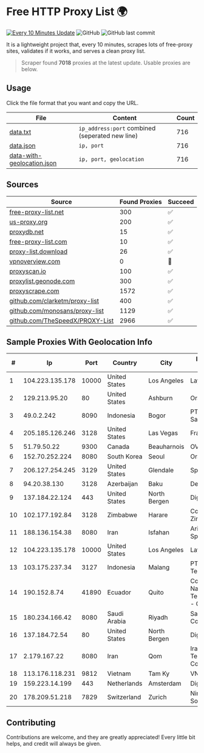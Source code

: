 
# Free HTTP Proxy List 🌍

[![Every 10 Minutes Update](https://github.com/mertguvencli/http-proxy-list/actions/workflows/main.yml/badge.svg?branch=main)](https://github.com/mertguvencli/http-proxy-list/actions/workflows/main.yml)
![GitHub](https://img.shields.io/github/license/mertguvencli/http-proxy-list)
![GitHub last commit](https://img.shields.io/github/last-commit/mertguvencli/http-proxy-list)

It is a lightweight project that, every 10 minutes, scrapes lots of free-proxy sites, validates if it works, and serves a clean proxy list.


> Scraper found **7018** proxies at the latest update. Usable proxies are below.

## Usage

Click the file format that you want and copy the URL.


|File|Content|Count|
|----|-------|-----|
|[data.txt](https://raw.githubusercontent.com/mertguvencli/http-proxy-list/main/proxy-list/data.txt)|`ip_address:port` combined (seperated new line)|716|
|[data.json](https://raw.githubusercontent.com/mertguvencli/http-proxy-list/main/proxy-list/data.json)|`ip, port`|716|
|[data-with-geolocation.json](https://raw.githubusercontent.com/mertguvencli/http-proxy-list/main/proxy-list/data-with-geolocation.json)|`ip, port, geolocation`|716|

## Sources

|Source|Found Proxies|Succeed|
|------|-------------|-------|
|[free-proxy-list.net](https://free-proxy-list.net)|300|✅|
|[us-proxy.org](https://www.us-proxy.org)|200|✅|
|[proxydb.net](http://proxydb.net)|15|✅|
|[free-proxy-list.com](https://free-proxy-list.com/?page=&port=&type%5B%5D=http&type%5B%5D=https&up_time=0&search=Search)|10|✅|
|[proxy-list.download](https://www.proxy-list.download/HTTP)|26|✅|
|[vpnoverview.com](https://vpnoverview.com/privacy/anonymous-browsing/free-proxy-servers)|0|🚫|
|[proxyscan.io](https://www.proxyscan.io)|100|✅|
|[proxylist.geonode.com](https://proxylist.geonode.com/api/proxy-list?limit=300&page=1&sort_by=lastChecked&sort_type=desc&protocols=http,https)|300|✅|
|[proxyscrape.com](https://api.proxyscrape.com/v2/?request=displayproxies&protocol=http&timeout=10000&country=all&ssl=all&anonymity=all)|1572|✅|
|[github.com/clarketm/proxy-list](https://raw.githubusercontent.com/clarketm/proxy-list/master/proxy-list-raw.txt)|400|✅|
|[github.com/monosans/proxy-list](https://raw.githubusercontent.com/monosans/proxy-list/main/proxies/http.txt)|1129|✅|
|[github.com/TheSpeedX/PROXY-List](https://raw.githubusercontent.com/TheSpeedX/PROXY-List/master/http.txt)|2966|✅|


## Sample Proxies With Geolocation Info

|#|Ip|Port|Country|City|Internet Service Provider|
|-|--|----|-------|----|-------------------------|
|1|104.223.135.178|10000|United States|Los Angeles|LayerHost|
|2|129.213.95.20|80|United States|Ashburn|Oracle Corporation|
|3|49.0.2.242|8090|Indonesia|Bogor|PT Usaha Adi Sanggoro|
|4|205.185.126.246|3128|United States|Las Vegas|FranTech Solutions|
|5|51.79.50.22|9300|Canada|Beauharnois|OVH SAS|
|6|152.70.252.224|8080|South Korea|Seoul|Oracle Corporation|
|7|206.127.254.245|3129|United States|Glendale|Spartan Host Ltd|
|8|94.20.38.130|3128|Azerbaijan|Baku|Delta Telecom|
|9|137.184.22.124|443|United States|North Bergen|DigitalOcean, LLC|
|10|102.177.192.84|3128|Zimbabwe|Harare|Contitouch Zimbabwe|
|11|188.136.154.38|8080|Iran|Isfahan|Ariana Gostar Spadana's|
|12|104.223.135.178|10000|United States|Los Angeles|LayerHost|
|13|103.175.237.34|3127|Indonesia|Malang|PT Marva Global Telekomunikasi|
|14|190.152.8.74|41890|Ecuador|Quito|Corporacion Nacional De Telecomunicaciones - CNT EP|
|15|180.234.166.42|8080|Saudi Arabia|Riyadh|Saudi Telecom Company JSC|
|16|137.184.72.54|80|United States|North Bergen|DigitalOcean, LLC|
|17|2.179.167.22|8080|Iran|Qom|Iran Telecommunication Company PJS|
|18|113.176.118.231|9812|Vietnam|Tam Ky|VNPT|
|19|159.223.14.199|443|Netherlands|Amsterdam|DigitalOcean, LLC|
|20|178.209.51.218|7829|Switzerland|Zurich|Nine Internet Solutions AG|



## Contributing

Contributions are welcome, and they are greatly appreciated! Every
little bit helps, and credit will always be given.


